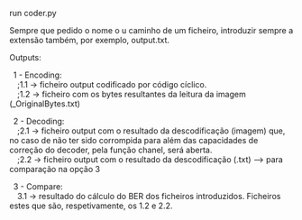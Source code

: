 run coder.py  

Sempre que pedido o nome o u caminho de um ficheiro, introduzir sempre a extensão também, por exemplo, output.txt.  

Outputs:  

&ensp;1 - Encoding:  
  &emsp;;1.1 -> ficheiro output codificado por código cíclico.  
  &emsp;;1.2 -> ficheiro com os bytes resultantes da leitura da imagem (_OriginalBytes.txt)  
  
&ensp;2 - Decoding:  
  &emsp;;2.1 -> ficheiro output com o resultado da descodificação (imagem) que, no caso de não ter sido corrompida para além das capacidades de correção do decoder, pela função chanel, será aberta.  
  &emsp;;2.2 -> ficheiro output com o resultado da descodificação (.txt) --> para comparação na opção 3  
  
&ensp;3 - Compare:  
  &emsp;3.1 -> resultado do cálculo do BER dos ficheiros introduzidos. Ficheiros estes que são, respetivamente, os 1.2 e 2.2.  
  
